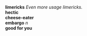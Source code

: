 __limericks__ _Even more usage limericks._  
__hectic__  
__cheese-eater__  
__embargo__ _n_  
__good for you__  